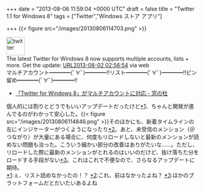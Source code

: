 
+++
date = "2013-08-06 11:59:04 +0000 UTC"
draft = false
title = "Twitter 1.1 for Windows 8"
tags = ["Twitter","Windows ストア アプリ"]

+++
{{< figure src="/images/20130806114703.png"  >}}<div class="twitter-detail twitter-detail-left"><div class="twitter-detail-user"><a class="twitter-user-screen-name" href="http://twitter.com/twitter"><img src="http://a0.twimg.com/profile_images/2284174758/v65oai7fxn47qv9nectx_normal.png" alt="twitter" height="48" width="48"/></a></div><div class="twitter-detail-tweet">      The latest Twitter for Windows 8 now supports multiple accounts, lists + more. Get the update: <a class="twitter-tweet-url" href="http://t.co/CHZQdBACgu" target="_top"><span>URL</span></a><a href="http://twitter.com/twitter/status/362995368629243905" class="twitter-detail-info-permalink"><span class="twitter-detail-info-date">2013-08-02</span> <span class="twitter-detail-info-time">02:56:54</span></a> <span class="twitter-detail-info-source">via web</span></div></div>マルチアカウント━━━━(ﾟ∀ﾟ)━━━━!!リスト━━━━(ﾟ∀ﾟ)━━━━!!ピン留め━━━━(ﾟ∀ﾟ)━━━━!!

<ul>
<li><a href="http://www.forest.impress.co.jp/docs/news/20130805_610394.html">「Twitter for Windows 8」がマルチアカウントに対応 - 窓の杜</a></li>
</ul>個人的には割りとどうでもいいアップデートだったけど<a href="#f1" name="fn1" title="ぇ、リスト読めなかったの！？">*1</a>、ちゃんと開発が進んでるのがわかって安心した。{{< figure src="/images/20130806114846.png"  >}}そのほかにも、新着タイムラインの左にインジケーターがつくようになったり<a href="#f2" name="fn2" title="これ、前はなかったよね？">*2</a>。あと、未受信のメンション（＠つながり）が大量にある場合に、何度もリロードしないと最新のメンションが読めない問題も治った。こういう細かい部分の改善はありがたいな……。ただし、リロードした際に最新のメンションがとれるのはいいのだけど、抜け落ちた分をロードする手段がない<a href="#f3" name="fn3" title="ほかのプラットフォームだとだいたいあるよね">*3</a>。これはこれで不便なので、さらなるアップデートに期待。
<div class="footnote">
<a href="#fn1" name="f1" class="footnote-number">*1</a><span class="footnote-delimiter">:</span><span class="footnote-text">ぇ、リスト読めなかったの！？</span>
<a href="#fn2" name="f2" class="footnote-number">*2</a><span class="footnote-delimiter">:</span><span class="footnote-text">これ、前はなかったよね？</span>
<a href="#fn3" name="f3" class="footnote-number">*3</a><span class="footnote-delimiter">:</span><span class="footnote-text">ほかのプラットフォームだとだいたいあるよね</span>
</div>

